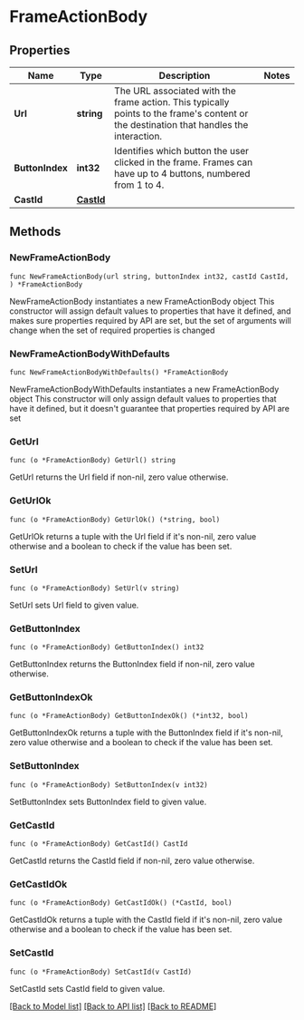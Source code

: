 # FrameActionBody

## Properties

Name | Type | Description | Notes
------------ | ------------- | ------------- | -------------
**Url** | **string** | The URL associated with the frame action. This typically points to the frame&#39;s content or the destination that handles the interaction. | 
**ButtonIndex** | **int32** | Identifies which button the user clicked in the frame. Frames can have up to 4 buttons, numbered from 1 to 4. | 
**CastId** | [**CastId**](CastId.md) |  | 

## Methods

### NewFrameActionBody

`func NewFrameActionBody(url string, buttonIndex int32, castId CastId, ) *FrameActionBody`

NewFrameActionBody instantiates a new FrameActionBody object
This constructor will assign default values to properties that have it defined,
and makes sure properties required by API are set, but the set of arguments
will change when the set of required properties is changed

### NewFrameActionBodyWithDefaults

`func NewFrameActionBodyWithDefaults() *FrameActionBody`

NewFrameActionBodyWithDefaults instantiates a new FrameActionBody object
This constructor will only assign default values to properties that have it defined,
but it doesn't guarantee that properties required by API are set

### GetUrl

`func (o *FrameActionBody) GetUrl() string`

GetUrl returns the Url field if non-nil, zero value otherwise.

### GetUrlOk

`func (o *FrameActionBody) GetUrlOk() (*string, bool)`

GetUrlOk returns a tuple with the Url field if it's non-nil, zero value otherwise
and a boolean to check if the value has been set.

### SetUrl

`func (o *FrameActionBody) SetUrl(v string)`

SetUrl sets Url field to given value.


### GetButtonIndex

`func (o *FrameActionBody) GetButtonIndex() int32`

GetButtonIndex returns the ButtonIndex field if non-nil, zero value otherwise.

### GetButtonIndexOk

`func (o *FrameActionBody) GetButtonIndexOk() (*int32, bool)`

GetButtonIndexOk returns a tuple with the ButtonIndex field if it's non-nil, zero value otherwise
and a boolean to check if the value has been set.

### SetButtonIndex

`func (o *FrameActionBody) SetButtonIndex(v int32)`

SetButtonIndex sets ButtonIndex field to given value.


### GetCastId

`func (o *FrameActionBody) GetCastId() CastId`

GetCastId returns the CastId field if non-nil, zero value otherwise.

### GetCastIdOk

`func (o *FrameActionBody) GetCastIdOk() (*CastId, bool)`

GetCastIdOk returns a tuple with the CastId field if it's non-nil, zero value otherwise
and a boolean to check if the value has been set.

### SetCastId

`func (o *FrameActionBody) SetCastId(v CastId)`

SetCastId sets CastId field to given value.



[[Back to Model list]](../README.md#documentation-for-models) [[Back to API list]](../README.md#documentation-for-api-endpoints) [[Back to README]](../README.md)


